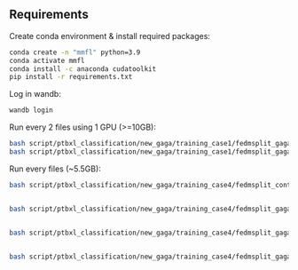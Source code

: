 
## Requirements

Create conda environment & install required packages: 
```sh
conda create -n "mmfl" python=3.9
conda activate mmfl
conda install -c anaconda cudatoolkit
pip install -r requirements.txt
```

Log in wandb:
```sh
wandb login
```



Run every 2 files using 1 GPU (>=10GB):
```sh
bash script/ptbxl_classification/new_gaga/training_case1/fedmsplit_gaga_c5_3_64_cnum20_dist0_skew0_seed0.sh
bash script/ptbxl_classification/new_gaga/training_case1/fedmsplit_gaga_c5_contrastive_3_64_cnum20_dist0_skew0_seed0.sh
```


Run every files (~5.5GB):
```sh
bash script/ptbxl_classification/new_gaga/training_case4/fedmsplit_contrastive5_3_64_cnum20_dist0_skew0_seed0.sh


bash script/ptbxl_classification/new_gaga/training_case4/fedmsplit_gaga_c3_contrastive_3_64_cnum20_dist0_skew0_seed0.sh


bash script/ptbxl_classification/new_gaga/training_case4/fedmsplit_gaga_c5_3_64_cnum20_dist0_skew0_seed0.sh


bash script/ptbxl_classification/new_gaga/training_case4/fedmsplit_gaga_c5_contrastive_3_64_cnum20_dist0_skew0_seed0.sh
```